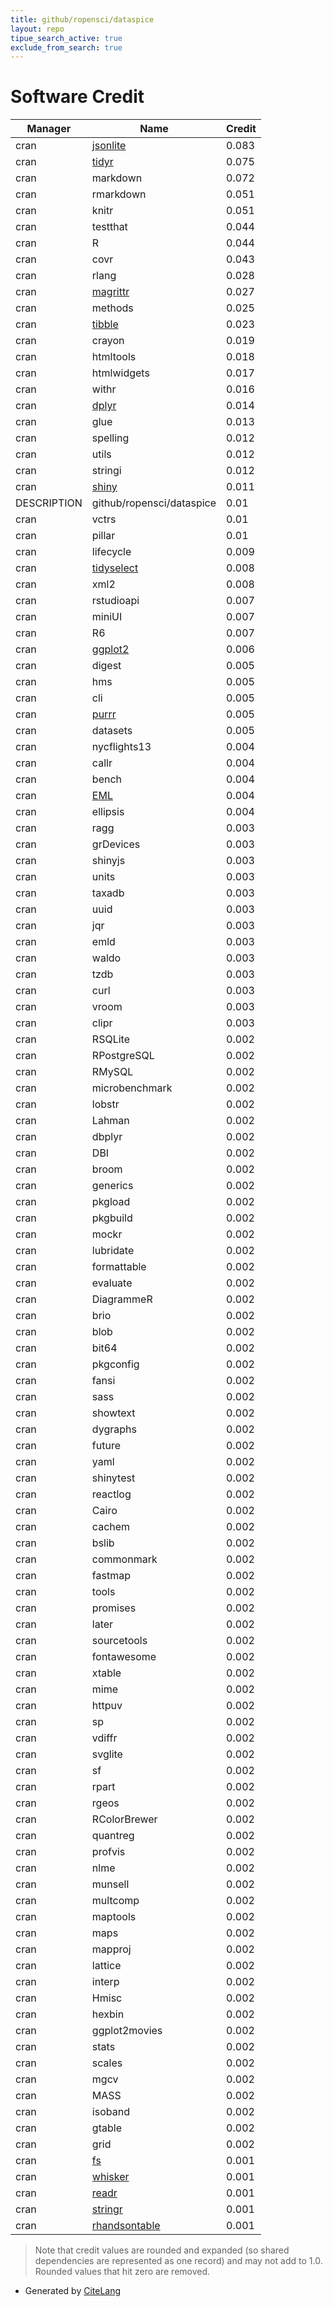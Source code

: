 ```yaml
---
title: github/ropensci/dataspice
layout: repo
tipue_search_active: true
exclude_from_search: true
---
```

# Software Credit

|Manager|Name|Credit|
|-------|----|------|
|cran|[jsonlite](https://arxiv.org/abs/1403.2805 (paper))|0.083|
|cran|[tidyr](https://tidyr.tidyverse.org)|0.075|
|cran|markdown|0.072|
|cran|rmarkdown|0.051|
|cran|knitr|0.051|
|cran|testthat|0.044|
|cran|R|0.044|
|cran|covr|0.043|
|cran|rlang|0.028|
|cran|[magrittr](https://magrittr.tidyverse.org)|0.027|
|cran|methods|0.025|
|cran|[tibble](https://tibble.tidyverse.org/)|0.023|
|cran|crayon|0.019|
|cran|htmltools|0.018|
|cran|htmlwidgets|0.017|
|cran|withr|0.016|
|cran|[dplyr](https://dplyr.tidyverse.org)|0.014|
|cran|glue|0.013|
|cran|spelling|0.012|
|cran|utils|0.012|
|cran|stringi|0.012|
|cran|[shiny](https://shiny.rstudio.com/)|0.011|
|DESCRIPTION|github/ropensci/dataspice|0.01|
|cran|vctrs|0.01|
|cran|pillar|0.01|
|cran|lifecycle|0.009|
|cran|[tidyselect](https://tidyselect.r-lib.org)|0.008|
|cran|xml2|0.008|
|cran|rstudioapi|0.007|
|cran|miniUI|0.007|
|cran|R6|0.007|
|cran|[ggplot2](https://ggplot2.tidyverse.org)|0.006|
|cran|digest|0.005|
|cran|hms|0.005|
|cran|cli|0.005|
|cran|[purrr](http://purrr.tidyverse.org)|0.005|
|cran|datasets|0.005|
|cran|nycflights13|0.004|
|cran|callr|0.004|
|cran|bench|0.004|
|cran|[EML](https://docs.ropensci.org/EML/)|0.004|
|cran|ellipsis|0.004|
|cran|ragg|0.003|
|cran|grDevices|0.003|
|cran|shinyjs|0.003|
|cran|units|0.003|
|cran|taxadb|0.003|
|cran|uuid|0.003|
|cran|jqr|0.003|
|cran|emld|0.003|
|cran|waldo|0.003|
|cran|tzdb|0.003|
|cran|curl|0.003|
|cran|vroom|0.003|
|cran|clipr|0.003|
|cran|RSQLite|0.002|
|cran|RPostgreSQL|0.002|
|cran|RMySQL|0.002|
|cran|microbenchmark|0.002|
|cran|lobstr|0.002|
|cran|Lahman|0.002|
|cran|dbplyr|0.002|
|cran|DBI|0.002|
|cran|broom|0.002|
|cran|generics|0.002|
|cran|pkgload|0.002|
|cran|pkgbuild|0.002|
|cran|mockr|0.002|
|cran|lubridate|0.002|
|cran|formattable|0.002|
|cran|evaluate|0.002|
|cran|DiagrammeR|0.002|
|cran|brio|0.002|
|cran|blob|0.002|
|cran|bit64|0.002|
|cran|pkgconfig|0.002|
|cran|fansi|0.002|
|cran|sass|0.002|
|cran|showtext|0.002|
|cran|dygraphs|0.002|
|cran|future|0.002|
|cran|yaml|0.002|
|cran|shinytest|0.002|
|cran|reactlog|0.002|
|cran|Cairo|0.002|
|cran|cachem|0.002|
|cran|bslib|0.002|
|cran|commonmark|0.002|
|cran|fastmap|0.002|
|cran|tools|0.002|
|cran|promises|0.002|
|cran|later|0.002|
|cran|sourcetools|0.002|
|cran|fontawesome|0.002|
|cran|xtable|0.002|
|cran|mime|0.002|
|cran|httpuv|0.002|
|cran|sp|0.002|
|cran|vdiffr|0.002|
|cran|svglite|0.002|
|cran|sf|0.002|
|cran|rpart|0.002|
|cran|rgeos|0.002|
|cran|RColorBrewer|0.002|
|cran|quantreg|0.002|
|cran|profvis|0.002|
|cran|nlme|0.002|
|cran|munsell|0.002|
|cran|multcomp|0.002|
|cran|maptools|0.002|
|cran|maps|0.002|
|cran|mapproj|0.002|
|cran|lattice|0.002|
|cran|interp|0.002|
|cran|Hmisc|0.002|
|cran|hexbin|0.002|
|cran|ggplot2movies|0.002|
|cran|stats|0.002|
|cran|scales|0.002|
|cran|mgcv|0.002|
|cran|MASS|0.002|
|cran|isoband|0.002|
|cran|gtable|0.002|
|cran|grid|0.002|
|cran|[fs](https://fs.r-lib.org)|0.001|
|cran|[whisker](http://github.com/edwindj/whisker)|0.001|
|cran|[readr](https://readr.tidyverse.org)|0.001|
|cran|[stringr](http://stringr.tidyverse.org)|0.001|
|cran|[rhandsontable](http://jrowen.github.io/rhandsontable/)|0.001|


> Note that credit values are rounded and expanded (so shared dependencies are represented as one record) and may not add to 1.0. Rounded values that hit zero are removed.


- Generated by [CiteLang](https://github.com/vsoch/citelang)
